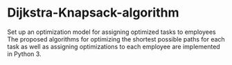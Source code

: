 # Dijkstra-Knapsack-algorithm
Set up an optimization model for assigning optimized tasks to employees
The proposed algorithms for optimizing the shortest possible paths for each task as well as assigning optimizations to each employee are implemented in Python 3.
